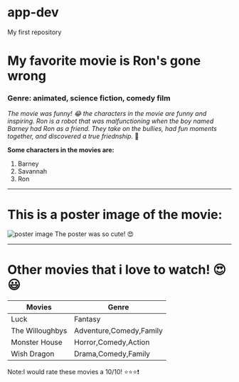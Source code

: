 # app-dev
My first repository
# My favorite movie is Ron's gone wrong
### Genre: animated, science fiction, comedy film

*The movie was funny! :joy: the characters in the movie are funny and inspiring.
Ron is a robot that was malfunctioning when the boy named Barney had Ron as a friend.
They take on the bullies, had fun moments together, and discovered a true friednship.* :sparkling_heart: 

**Some characters in the movies are:**
1. Barney
2. Savannah
3. Ron
------------------------------------------------------------------
# This is a poster image of the movie: 

![poster image](https://encrypted-tbn0.gstatic.com/images?q=tbn:ANd9GcQTaV4U7EmiNPsJoogPeGh2i0xalUGiyLzdO5ZMujTS-YAMAZbG)
The poster was so cute! :heart_eyes: 

----------------------------------------------------------------
# Other movies that i love to watch! :heart_eyes: :smiley:
|         Movies        |        Genre            |
| --------------------- | ----------------------- |
|         Luck          |     Fantasy             |
|      The Willoughbys  | Adventure,Comedy,Family |
|       Monster House   | Horror,Comedy,Action    |
|       Wish Dragon     | Drama,Comedy,Family     |

Note:I would rate these movies a 10/10! :star::star::star::exclamation:
